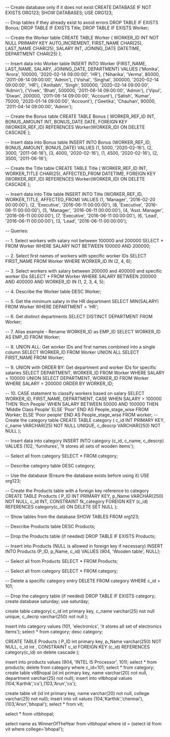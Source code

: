 -- Create database only if it does not exist
CREATE DATABASE IF NOT EXISTS ORG123;
SHOW DATABASES;
USE ORG123;

-- Drop tables if they already exist to avoid errors
DROP TABLE IF EXISTS Bonus;
DROP TABLE IF EXISTS Title;
DROP TABLE IF EXISTS Worker;

-- Create the Worker table
CREATE TABLE Worker (
	WORKER_ID INT NOT NULL PRIMARY KEY AUTO_INCREMENT,
	FIRST_NAME CHAR(25),
	LAST_NAME CHAR(25),
	SALARY INT,
	JOINING_DATE DATETIME,
	DEPARTMENT CHAR(25)
);

-- Insert data into Worker table
INSERT INTO Worker 
	(FIRST_NAME, LAST_NAME, SALARY, JOINING_DATE, DEPARTMENT) VALUES
		('Monika', 'Arora', 100000, '2020-02-14 09:00:00', 'HR'),
		('Niharika', 'Verma', 80000, '2011-06-14 09:00:00', 'Admin'),
		('Vishal', 'Singhal', 300000, '2020-02-14 09:00:00', 'HR'),
		('Amitabh', 'Singh', 500000, '2020-02-14 09:00:00', 'Admin'),
		('Vivek', 'Bhati', 500000, '2011-06-14 09:00:00', 'Admin'),
		('Vipul', 'Diwan', 200000, '2011-06-14 09:00:00', 'Account'),
		('Satish', 'Kumar', 75000, '2020-01-14 09:00:00', 'Account'),
		('Geetika', 'Chauhan', 90000, '2011-04-14 09:00:00', 'Admin');

-- Create the Bonus table
CREATE TABLE Bonus (
	WORKER_REF_ID INT,
	BONUS_AMOUNT INT,
	BONUS_DATE DATE,
	FOREIGN KEY (WORKER_REF_ID)
		REFERENCES
Worker(WORKER_ID)
        ON DELETE CASCADE
);

-- Insert data into Bonus table
INSERT INTO Bonus 
	(WORKER_REF_ID, BONUS_AMOUNT, BONUS_DATE) VALUES
		(1, 5000, '2020-02-16'),
		(2, 3000, '2011-06-16'),
		(3, 4000, '2020-02-16'),
		(1, 4500, '2020-02-16'),
		(2, 3500, '2011-06-16');

-- Create the Title table
CREATE TABLE Title (
	WORKER_REF_ID INT,
	WORKER_TITLE CHAR(25),
	AFFECTED_FROM DATETIME,
	FOREIGN KEY (WORKER_REF_ID)
		REFERENCES Worker(WORKER_ID)
        ON DELETE CASCADE
);

-- Insert data into Title table
INSERT INTO Title 
	(WORKER_REF_ID, WORKER_TITLE, AFFECTED_FROM) VALUES
		(1, 'Manager', '2016-02-20 00:00:00'),
		(2, 'Executive', '2016-06-11 00:00:00'),
		(8, 'Executive', '2016-06-11 00:00:00'),
		(5, 'Manager', '2016-06-11 00:00:00'),
		(4, 'Asst. Manager', '2016-06-11 00:00:00'),
		(7, 'Executive', '2016-06-11 00:00:00'),
		(6, 'Lead', '2016-06-11 00:00:00'),
		(3, 'Lead', '2016-06-11 00:00:00');

-- Queries:

-- 1. Select workers with salary not between 100000 and 200000
SELECT * FROM Worker WHERE SALARY NOT BETWEEN 100000 AND 200000;

-- 2. Select first names of workers with specific worker IDs
SELECT FIRST_NAME FROM Worker WHERE WORKER_ID IN (2, 4, 6);

-- 3. Select workers with salary between 200000 and 400000 and specific worker IDs
SELECT * FROM Worker 
WHERE SALARY BETWEEN 200000 AND 400000 
AND WORKER_ID IN (1, 2, 3, 4, 5);

-- 4. Describe the Worker table
DESC Worker;

-- 5. Get the minimum salary in the HR department
SELECT MIN(SALARY) FROM Worker WHERE DEPARTMENT = 'HR';

-- 6. Get distinct departments
SELECT DISTINCT DEPARTMENT FROM Worker;

-- 7. Alias example - Rename WORKER_ID as EMP_ID
SELECT WORKER_ID AS EMP_ID FROM Worker;

-- 8. UNION ALL: Get worker IDs and first names combined into a single column
SELECT WORKER_ID FROM Worker
UNION ALL
SELECT FIRST_NAME FROM Worker;

-- 9. UNION with ORDER BY: Get department and worker IDs for specific salaries
SELECT DEPARTMENT, WORKER_ID FROM Worker WHERE SALARY = 100000
UNION 
SELECT DEPARTMENT, WORKER_ID FROM Worker WHERE SALARY = 200000
ORDER BY WORKER_ID;

-- 10. CASE statement to classify workers based on salary
SELECT WORKER_ID, FIRST_NAME, DEPARTMENT,
CASE
    WHEN SALARY > 100000 THEN 'Rich People'
    WHEN SALARY BETWEEN 50000 AND 100000 THEN 'Middle Class People'
    ELSE 'Poor'
END AS People_stage_wise 
FROM Worker;
    ELSE 'Poor people'
END 
AS People_stage_wise
FROM worker;
-- Create the category table
CREATE TABLE category (
    c_id INT PRIMARY KEY,
    c_name VARCHAR(25) NOT NULL UNIQUE,
    c_descrp VARCHAR(250) NOT NULL
);

-- Insert data into category
INSERT INTO category (c_id, c_name, c_descrp) 
VALUES (102, 'furnitures', 'It stores all sets of wooden items');

-- Select all from category
SELECT * FROM category;

-- Describe category table
DESC category;

-- Use the database (Ensure the database exists before using it)
USE org123;

-- Create the Products table with a foreign key reference to category
CREATE TABLE Products (
    P_ID INT PRIMARY KEY,
    p_Name VARCHAR(250) NOT NULL,
    c_id INT,
    CONSTRAINT fk_category FOREIGN KEY (c_id) 
    REFERENCES category(c_id) ON DELETE SET NULL
);

-- Show tables from the database
SHOW TABLES FROM org123;

-- Describe Products table
DESC Products;

-- Drop the Products table (if needed)
DROP TABLE IF EXISTS Products;

-- Insert into Products (NULL is allowed in foreign key if necessary)
INSERT INTO Products (P_ID, p_Name, c_id) 
VALUES (904, 'Wooden table', NULL);

-- Select all from Products
SELECT * FROM Products;

-- Select all from category
SELECT * FROM category;

-- Delete a specific category entry
DELETE FROM category WHERE c_id = 101;

-- Drop the category table (if needed)
DROP TABLE IF EXISTS category;
create database saturday;
use saturday;

create table category(
c_id int primary key,
c_name varchar(25) not null unique,
c_decrp varchar(250) not null
);

insert into category values (101, 'electronics', 'it stores all set of electronics items');
select * from category;
desc category;

CREATE TABLE Products (
    P_ID int primary key,
    p_Name varchar(250) NOT NULL,
    c_id int ,
    CONSTRAINT c_id FOREIGN KEY (c_id)
    REFERENCES category(c_id) on delete cascade
);

insert into products values (904, 'INTEL I5 Processor', 101);
select * from products;
delete from category where c_id=101;
select * from category;
create table vitBhopal (id int primary key, name varchar(20) not null,
department varchar(25) not null);
insert into vitbhopal values (104,'Karthik','cs'),(103,'Arun','cs');

create table vit (id int primary key, name varchar(20) not null,
college varchar(25) not null);
insert into vit values (104,'Karthik','chennai'),(103,'Arun','bhopal');
select * from vit;

select * from vitbhopal;

select name as WinnerOfTheYear from vitbhopal
where id = (select id from vit where college='bhopal');
